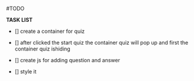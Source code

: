 #TODO

**TASK LIST**

- [] create a container for quiz

- [] after clicked the start quiz the container quiz 
    will pop up and first the container quiz ishiding
- [] create js for adding question and answer
- [] style it